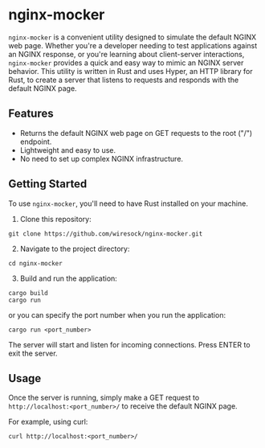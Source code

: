 # nginx-mocker

`nginx-mocker` is a convenient utility designed to simulate the default NGINX web page. Whether you're a developer needing to test applications against an NGINX response, or you're learning about client-server interactions, `nginx-mocker` provides a quick and easy way to mimic an NGINX server behavior. This utility is written in Rust and uses Hyper, an HTTP library for Rust, to create a server that listens to requests and responds with the default NGINX page.

## Features

- Returns the default NGINX web page on GET requests to the root ("/") endpoint.
- Lightweight and easy to use.
- No need to set up complex NGINX infrastructure.

## Getting Started

To use `nginx-mocker`, you'll need to have Rust installed on your machine.

1. Clone this repository:
```
git clone https://github.com/wiresock/nginx-mocker.git
```

2. Navigate to the project directory:
```
cd nginx-mocker
```

3. Build and run the application:
```
cargo build
cargo run
```
or you can specify the port number when you run the application:
```
cargo run <port_number>
```

The server will start and listen for incoming connections. Press ENTER to exit the server.

## Usage

Once the server is running, simply make a GET request to `http://localhost:<port_number>/` to receive the default NGINX page.

For example, using curl:
```
curl http://localhost:<port_number>/
```
